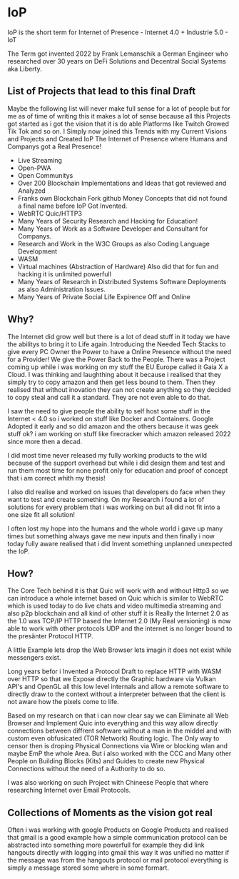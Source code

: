 # IoP
IoP is the short term for Internet of Presence - Internet 4.0 + Industrie 5.0 - IoT

The Term got invented 2022 by Frank Lemanschik a German Engineer who researched over 30 years on DeFi Solutions and Decentral Social Systems aka Liberty.

## List of Projects that lead to this final Draft
Maybe the following list will never make full sense for a lot of people but for me as of time of writing this it makes a lot of sense because all this Projects got started as i got the vision that it is do able Platforms like Twitch Growed Tik Tok and so on. I Simply now joined this Trends with my Current Visions and Projects
and Created IoP The Internet of Presence where Humans and Companys got a Real Presence!

- Live Streaming
- Open-PWA
- Open Communitys
- Over 200 Blockchain Implementations and Ideas that got reviewed and Analyzed
- Franks own Blockchain Fork github Money Concepts that did not found a final name before IoP Got Invented.
- WebRTC Quic/HTTP3
- Many Years of Security Research and Hacking for Education!
- Many Years of Work as a Software Developer and Consultant for Companys.
- Research and Work in the W3C Groups as also Coding Language Development
- WASM
- Virtual machines (Abstraction of Hardware) Also did that for fun and hacking it is unlimited powerfull
- Many Years of Research in Distributed Systems Software Deployments as also Administration Issues.
- Many Years of Private Social Life Expirence Off and Online

## Why?
The Internet did grow well but there is a lot of dead stuff in it today we have the abilitys to bring it to Life again. Introducing the Needed Tech Stacks to give every PC Owner the Power to have a Online Presence without the need for a Provider! We give the Power Back to the People. There was a Project coming up while i was working on my stuff the EU Europe called it Gaia X a Cloud. I was thinking and laughthing about it because i realised that they simply try to copy amazon and then get less bound to them. Then they realised that without inovation they can not create anything so they decided to copy steal and call it a standard. They are not even able to do that.

I saw the need to give people the ability to self host some stuff in the Internet < 4.0 so i worked on stuff like Docker and Containers. Google Adopted it early and so did amazon and the others because it was geek stuff ok? i am working on stuff like firecracker which amazon released 2022 since more then a decad.

I did most time never released my fully working products to the wild because of the support overhead but while i did design them and test and run them most time for none profit only for education and proof of concept that i am correct whith my thesis!

I also did realise and worked on issues that developers do face when they want to test and create something. On my Research i found a lot of solutions for every problem that i was working on but all did not fit into a one size fit all solution!

I often lost my hope into the humans and the whole world i gave up many times but something always gave me new inputs and then finally i now today fully aware realised that i did Invent something unplanned unexpected the IoP.



## How?
The Core Tech behind it is that Quic will work with and without Http3 so we can introduce a whole internet based on Quic which is similar to WebRTC which is used today to do live chats and video multimedia streaming and also p2p blockchain and all kind of other stuff it is Really the Internet 2.0 as the 1.0 was TCP/IP HTTP based the Internet 2.0 (My Real versioning) is now able to work with other protocols UDP and the internet is no longer bound to the presänter Protocol HTTP.

A little Example lets drop the Web Browser lets imagin it does not exist while messengers exist.

Long years befor i Invented a Protocol Draft to replace HTTP with WASM over HTTP so that we Expose directly the Graphic hardware via Vulkan API's and OpenGL all this low level internals and allow a remote software to directly draw to the context without a interpreter between that the client is not aware how the pixels come to life.

Based on my research on that i can now clear say we can Eliminate all Web Browser and Implement Quic into everything and this way allow directly connections between diffrent software without a man in the middel and with custom even obfusicated (TOR Network) Routing logic. The Only way to censor then is droping Physical Connections via Wire or blocking wlan and maybe EmP the whole Area. But i also worked with the CCC and Many other People on Building Blocks (Kits) and Guides to create new Physical Connections without the need of a Authority to do so.

I was also working on such Project with Chineese People that where researching Internet over Email Protocols. 

## Collections of Moments as the vision got real
Often i was working with google Products on Google Products and realised that gmail is a good example how a simple communication protocol can be abstracted into something more powerfull for example they did link hangouts directly with logging into gmail this way it was unified no matter if the message was from the hangouts protocol or mail protocol everything is simply a message stored some where in some formart. 


